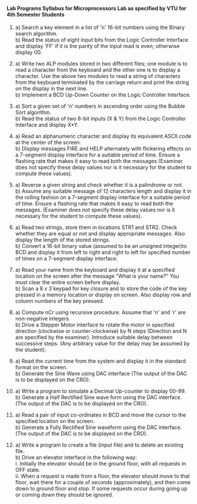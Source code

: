 #### Lab Programs Syllabus for Microprocessors Lab as specified by VTU for 4th Semester Students

1. a) Search a key element in a list of 'n' 16-bit numbers using the Binary search algorithm.  
b) Read the status of eight input bits from the Logic Controller Interface and display 'FF' if it is the parity of the input read is even; otherwise display 00.

2. a) Write two ALP modules stored in two different files; one module is to read a character from the keyboard and the other one is to display a 
character. Use the above two modules to read a string of characters from the keyboard terminated by the carriage return and print the string on the 
display in the next line.  
b) Implement a BCD Up-Down Counter on the Logic Controller Interface.

3. a) Sort a given set of 'n' numbers in ascending order using the Bubble Sort algorithm.  
b) Read the status of two 8-bit inputs (X & Y) from the Logic Controller Interface and display X*Y.

4. a) Read an alphanumeric character and display its equivalent ASCII code at the center of the screen.  
b) Display messages FIRE and HELP alternately with flickering effects on a 7-segment display interface for a suitable period of time. Ensure a flashing rate that makes it easy to read both the messages (Examiner does not specify these delay values nor is it necessary for the student to compute these values).

5. a) Reverse a given string and check whether it is a palindrome or not.  
b) Assume any suitable message of 12 characters length and display it in the rolling fashion on a 7-segment display interface for a suitable period of time. Ensure a flashing rate that makes it easy to read both the messages. (Examiner does not specify these delay values nor is it necessary for the student to compute these values).

6. a) Read two strings, store them in locations STR1 and STR2. Check whether they are equal or not and display appropriate messages. Also 
display the length of the stored strings.  
b) Convert a 16-bit binary value (assumed to be an unsigned integer)to BCD and display it from left to right and right to left for specified 
number of times on a 7-segment display interface.

7. a) Read your name from the keyboard and display it at a specified location on the screen after the message "What is your name?" You must 
clear the entire screen before display.  
b) Scan a 8 x 3 keypad for key closure and to store the code of the key pressed in a memory location or display on screen. Also display row and column numbers of the key pressed.

8. a) Compute nCr using recursive procedure. Assume that 'n' and 'r' are non-negative integers.  
b) Drive a Stepper Motor interface to rotate the motor in specified direction (clockwise or counter-clockwise) by N steps (Direction and N 
are specified by the examiner). Introduce suitable delay between successive steps. (Any arbitrary value for the delay may be assumed 
by the student).

9. a) Read the current time from the system and display it in the standard format on the screen.  
b) Generate the Sine Wave using DAC interface (The output of the DAC is to be displayed on the CRO).

10. a) Write a program to simulate a Decimal Up-counter to display 00-99.  
b) Generate a Half Rectified Sine wave form using the DAC interface. (The output of the DAC is to be displayed on the CRO).

11. a) Read a pair of input co-ordinates in BCD and move the cursor to the specified location on the screen.  
b) Generate a Fully Rectified Sine waveform using the DAC interface. (The output of the DAC is to be displayed on the CRO).

12. a) Write a program to create a file (input file) and to delete an existing file.  
b) Drive an elevator interface in the following way:  
i. Initially the elevator should be in the ground floor, with all requests in OFF state.  
ii. When a request is made from a floor, the elevator should move to that floor, wait there for a couple of seconds (approximately), and 
then come down to ground floor and stop. If some requests occur during going up or coming down they should be ignored.
